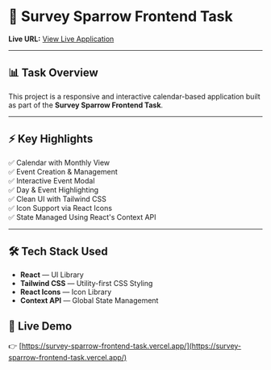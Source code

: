 # 📝 Survey Sparrow Frontend Task

**Live URL:** [View Live Application](https://survey-sparrow-frontend-task.vercel.app/)

---

## 📊 Task Overview

This project is a responsive and interactive calendar-based application built as part of the **Survey Sparrow Frontend Task**.

---

## ⚡ Key Highlights

✅ Calendar with Monthly View  
✅ Event Creation & Management  
✅ Interactive Event Modal  
✅ Day & Event Highlighting  
✅ Clean UI with Tailwind CSS  
✅ Icon Support via React Icons  
✅ State Managed Using React's Context API  

---

## 🛠️ Tech Stack Used

- **React** — UI Library  
- **Tailwind CSS** — Utility-first CSS Styling  
- **React Icons** — Icon Library  
- **Context API** — Global State Management  

## 🔗 Live Demo

👉 [https://survey-sparrow-frontend-task.vercel.app/](https://survey-sparrow-frontend-task.vercel.app/)
